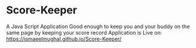 # Score-Keeper
A Java Script Application
Good enough to keep you and your buddy on the same page by keeping your score record
Application is Live on:
https://ismaeelmughal.github.io/Score-Keeper/
